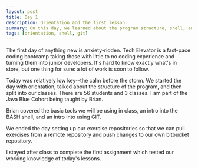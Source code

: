 ```yaml
---
layout: post
title: Day 1 
description: Orientation and the first lesson. 
summary: On this day, we learned about the program structure, shell, and git.
tags: [orientation, shell, git]
---
```


The first day of anything new is anxiety-ridden. Tech Elevator is a fast-pace coding bootcamp taking those with little to no coding experience and turning them into junior developers. It's hard to know exactly what's in store, but one thing for sure: a lot of work is soon to follow. 

Today was relatively low key--the calm before the storm. We started the day with orientation, talked about the structure of the program, and then split into our classes. There are 56 students and 3 classes. I am part of the Java Blue Cohort being taught by Brian. 

Brian covered the basic tools we will be using in class, an intro into the BASH shell, and an intro into using GIT.

We ended the day setting up our exercise repositories so that we can pull exercises from a remote repository and push changes to our own bitbucket repository.

I stayed after class to complete the first assignment which tested our working knowledge of today's lessons.

